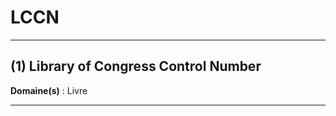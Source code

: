 # LCCN

--------------------

## (1) Library of Congress Control Number

**Domaine(s)** : Livre

--------------------